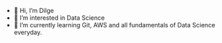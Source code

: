 - 👋 Hi, I’m Dilge
- 👀 I’m interested in Data Science
- 🌱 I’m currently learning Git, AWS and all fundamentals of Data Science everyday.

<!---
dilgekarakas/dilgekarakas is a ✨ special ✨ repository because its `README.md` (this file) appears on your GitHub profile.
You can click the Preview link to take a look at your changes.
--->
